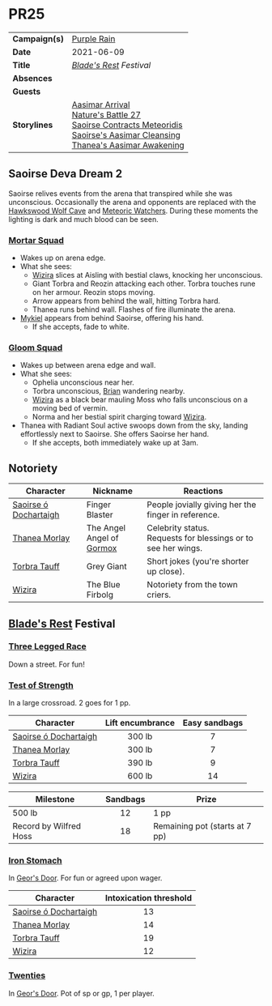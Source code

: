 # PR25

|||
| --- | --- |
| **Campaign(s)** | [Purple Rain](../campaigns/purple-rain.md) | session.2
| **Date** | 2021-06-09 |
| **Title** | *[Blade's Rest](../festivals/blades-rest.md) Festival* |
| **Absences** | |
| **Guests** | |
| **Storylines** | [Aasimar Arrival](../storylines/aasimar-arrival.md)<br />[Nature's Battle 27](../storylines/natures-battle-27.md)<br />[Saoirse Contracts Meteoridis](../storylines/saoirse-contracts-meteoridis.md)<br />[Saoirse's Aasimar Cleansing](../storylines/saoirses-aasimar-cleansing.md)<br />[Thanea's Aasimar Awakening](../storylines/thaneas-aasimar-awakening.md) |

## Saoirse Deva Dream 2

Saoirse relives events from the arena that transpired while she was unconscious. Occasionally the arena and opponents are replaced with the [Hawkswood Wolf Cave](../civilisations/kingdom-of-astor/SETTLEMENTS/GOLDREACH/hawkswood-wolf-cave.md) and [Meteoric Watchers](../creatures/meteoric-watcher.md). During these moments the lighting is dark and much blood can be seen.

### [Mortar Squad](../organisations/astorrel/squads/mortar-squad.md)

- Wakes up on arena edge.
- What she sees:
  - [Wizira](../characters/wizira.md) slices at Aisling with bestial claws, knocking her unconscious.
  - Giant Torbra and Reozin attacking each other. Torbra touches rune on her armour. Reozin stops moving.
  - Arrow appears from behind the wall, hitting Torbra hard.
  - Thanea runs behind wall. Flashes of fire illuminate the arena.
- [Mykiel](../characters/mykiel.md) appears from behind Saoirse, offering his hand.
  - If she accepts, fade to white.

### [Gloom Squad](../organisations/astorrel/squads/gloom-squad.md)

- Wakes up between arena edge and wall.
- What she sees:
  - Ophelia unconscious near her.
  - Torbra unconscious, [Brian](../characters/brian.md) wandering nearby.
  - [Wizira](../characters/wizira.md) as a black bear mauling Moss who falls unconscious on a moving bed of vermin.
  - Norma and her bestial spirit charging toward [Wizira](../characters/wizira.md).
- Thanea with Radiant Soul active swoops down from the sky, landing effortlessly next to Saoirse. She offers Saoirse her hand.
  - If she accepts, both immediately wake up at 3am.

## Notoriety

| Character | Nickname | Reactions |
| --- | --- | --- |
| [Saoirse ó Dochartaigh](../characters/saoirse-o-dochartaigh.md) | Finger Blaster | People jovially giving her the finger in reference. |
| [Thanea Morlay](../characters/thanea-morlay.md) | The Angel<br />Angel of [Gormox](../gods/deities/gormox.md) | Celebrity status.<br />Requests for blessings or to see her wings. |
| [Torbra Tauff](../characters/torbra-tauff.md) | Grey Giant | Short jokes (you're shorter up close). |
| [Wizira](../characters/wizira.md) | The Blue Firbolg | Notoriety from the town criers. |

## [Blade's Rest](../festivals/blades-rest.md) Festival

### [Three Legged Race](../mechanics/roleplay/games/three-legged-race.md)

Down a street. For fun!

### [Test of Strength](../mechanics/roleplay/games/test-of-strength.md)

In a large crossroad. 2 goes for 1 pp. 

| Character | Lift encumbrance | Easy sandbags
| --- |:---:|:---:|
| [Saoirse ó Dochartaigh](../characters/saoirse-o-dochartaigh.md) | 300 lb | 7 |
| [Thanea Morlay](../characters/thanea-morlay.md) | 300 lb | 7 |
| [Torbra Tauff](../characters/torbra-tauff.md) | 390 lb | 9 |
| [Wizira](../characters/wizira.md) | 600 lb | 14 |

| Milestone | Sandbags | Prize |
| --- |:---:|---|
| 500 lb | 12 | 1 pp |
| Record by Wilfred Hoss | 18 | Remaining pot (starts at 7 pp) |

### [Iron Stomach](../mechanics/roleplay/games/iron-stomach.md)

In [Geor's Door](../places/buildings/inns-taverns/geors-door.md). For fun or agreed upon wager.

| Character | Intoxication threshold
| --- |:---:|
| [Saoirse ó Dochartaigh](../characters/saoirse-o-dochartaigh.md) | 13 |
| [Thanea Morlay](../characters/thanea-morlay.md) | 14 |
| [Torbra Tauff](../characters/torbra-tauff.md) | 19 |
| [Wizira](../characters/wizira.md) | 12 |

### [Twenties](../mechanics/roleplay/games/twenties.md)

In [Geor's Door](../places/buildings/inns-taverns/geors-door.md). Pot of sp or gp, 1 per player.

